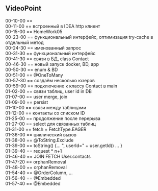 
VideoPoint
---

00-10-00 ==   
00-11-00 == встроенный в IDEA http клиент  
00-15-00 == HomeWork05   
00-23-00 == функциональный интерфейс, оптимизация try-cache в отдельный метод   
00-24-30 == именованный запрос   
00-31-30 == функциональный интерфейс   
00-41-30 == связи в БД, class Contact   
00-46-30 == новый запуск docker, BD, app   
00-50-30 == enum & BD   
00-51-00 == @OneToMany   
00-57-30 == создаём несколько юзеров   
00-59-00 == подключение к классу Contact в main   
01-02-00 == связи таблиц, user id in DB   
01-07-00 == user merge, join   
01-09-00 == persist   
01-10-00 == связи между таблицами   
01-12-00 == контакты со списком ID   
01-25-00 == продолжение после перерыва   
01-27-00 == select для связанных таблиц   
01-31-00 == fetch = FetchType.EAGER   
01-36-00 == циклический вызов   
01-38-00 == @ToString.Exclude   
01-39-00 == toString() {... ", userId=" + user.getId() ... }  
01-39-40 == request * n+1  
01-46-40 == JOIN FETCH User.contacts   
01-47-20 == orphanRemoval   
01-48-00 == orphanRemoval   
01-54-40 == @OrderColumn, ...  
01-56-40 == @Embedded  
01-57-40 == @Embedded  
   




 



